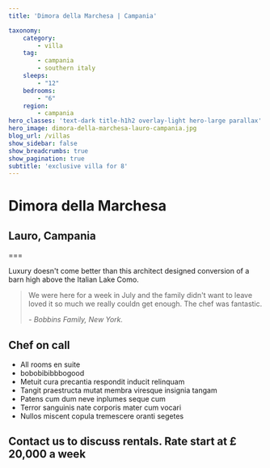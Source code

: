 ```yaml
---
title: 'Dimora della Marchesa | Campania'

taxonomy:
    category:
        - villa
    tag:
        - campania
        - southern italy
    sleeps:
        - "12"
    bedrooms:
        - "6"
    region:
        - campania
hero_classes: 'text-dark title-h1h2 overlay-light hero-large parallax'
hero_image: dimora-della-marchesa-lauro-campania.jpg
blog_url: /villas
show_sidebar: false
show_breadcrumbs: true
show_pagination: true
subtitle: 'exclusive villa for 8'
---
```


# Dimora della Marchesa
## Lauro, Campania

===

Luxury doesn't come better than this architect designed conversion of a barn high above the Italian Lake Como.

> We were here for a week in July and the family didn't want to leave
> loved it so much we really couldn get enough. The chef was fantastic.
>
> <cite>- Bobbins Family, New York.

## Chef on call 


- All rooms en suite
- bobobibibbbogood
- Metuit cura precantia respondit inducit relinquam
- Tangit praestructa mutat membra viresque insignia tangam
- Patens cum dum neve inplumes seque cum
- Terror sanguinis nate corporis mater cum vocari
- Nullos miscent copula tremescere oranti segetes

## Contact us to discuss rentals. Rate start at £ 20,000 a week

